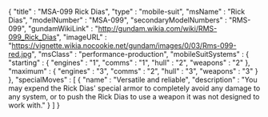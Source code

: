 {
  "title" : "MSA-099 Rick Dias",
  "type" : "mobile-suit",
  "msName" : "Rick Dias",
  "modelNumber" : "MSA-099",
  "secondaryModelNumbers" : "RMS-099",
  "gundamWikiLink" : "http://gundam.wikia.com/wiki/RMS-099_Rick_Dias",
  "imageURL" : "https://vignette.wikia.nocookie.net/gundam/images/0/03/Rms-099-red.jpg",
  "msClass" : "performance-production",
  "mobileSuitSystems" : {
    "starting" : { "engines" : "1",
                   "comms" : "1",
                   "hull" : "2",
                   "weapons" : "2" },
    "maximum" : { "engines" : "3",
                  "comms" : "2",
                  "hull" : "3",
                  "weapons" : "3" }
  },
  "specialMoves" : [
    { "name" : "Versatile and reliable",
      "description" : "You may expend the Rick Dias' special armor to completely avoid any damage to any system, or to push the Rick Dias to use a weapon it was not designed to work with." }
  ]
}
